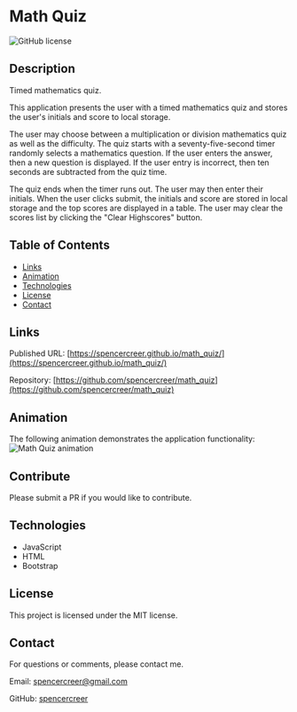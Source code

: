 # Math Quiz
![GitHub license](https://img.shields.io/badge/license-MIT-blue.svg)

## Description
Timed mathematics quiz.

This application presents the user with a timed mathematics quiz and stores the user's initials and score to local storage.

The user may choose between a multiplication or division mathematics quiz as well as the difficulty. The quiz starts with a seventy-five-second timer randomly selects a mathematics question. If the user enters the answer, then a new question is displayed. If the user entry is incorrect, then ten seconds are subtracted from the quiz time.

The quiz ends when the timer runs out. The user may then enter their initials. When the user clicks submit, the initials and score are stored in local storage and the top scores are displayed in a table. The user may clear the scores list by clicking the "Clear Highscores" button.

## Table of Contents
* [Links](#links)
* [Animation](#animation) 
* [Technologies](#technologies)  
* [License](#license)
* [Contact](#contact)

## Links
Published URL: [https://spencercreer.github.io/math_quiz/](https://spencercreer.github.io/math_quiz/)

Repository: [https://github.com/spencercreer/math_quiz](https://github.com/spencercreer/math_quiz)

## Animation
The following animation demonstrates the application functionality:
![Math Quiz animation](./assets/)

## Contribute
Please submit a PR if you would like to contribute.

## Technologies
 * JavaScript
 * HTML
 * Bootstrap

## License
This project is licensed under the MIT license.

## Contact
For questions or comments, please contact me.

Email: <a href="mailto: spencercreer@gmail.com" target="_blank">spencercreer@gmail.com</a>

GitHub: [spencercreer](https://github.com/spencercreer/)
